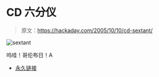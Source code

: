 # CD 六分仪

> 原文：<https://hackaday.com/2005/10/10/cd-sextant/>

![sextant](img/96d3f6188db057ad856d6a700a346d7b.png)

呜哇！哥伦布日！A

*   [永久链接](http://www.tecepe.com.br/nav/CDSextantProject.htm)